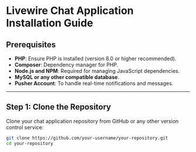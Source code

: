 # Livewire Chat Application Installation Guide

## Prerequisites

- **PHP**: Ensure PHP is installed (version 8.0 or higher recommended).
- **Composer**: Dependency manager for PHP.
- **Node.js and NPM**: Required for managing JavaScript dependencies.
- **MySQL or any other compatible database**.
- **Pusher Account**: To handle real-time notifications and messages.

---

## Step 1: Clone the Repository

Clone your chat application repository from GitHub or any other version control service:

```bash
git clone https://github.com/your-username/your-repository.git
cd your-repository
